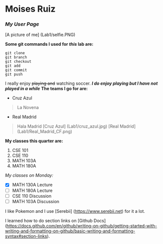 # **Moises Ruiz**
### *My User Page*

[A picture of me] (Lab1/selfie.PNG)

**Some git commands I used for _this_ lab are:**
```
git clone
git branch
git checkout
git add
git commit
git push
```
I really enjoy ~~playing and~~ watching soccer.
***I do enjoy playing but I have not played in a while***
**The teams I go for are:**
- Cruz Azul
> La Novena
- Real Madrid
> Hala Madrid
[Cruz Azul] (Lab1/cruz_azul.jpg)
[Real Madrid] (Lab1/Real_Madrid_CF.png)

**My classes this quarter are:**
1. CSE 101
2. CSE 110
3. MATH 103A
4. MATH 180A

*My classes on Monday:*
- [x] MATH 130A Lecture
- [ ] MATH 180A Lecture
- [ ] CSE 110 Discussion
- [ ] MATH 103A Discussion

I like Pokemon and I use [Serebii] (https://www.serebii.net) for it a lot.

I learned how to do section links on [Github Docs] (https://docs.github.com/en/github/writing-on-github/getting-started-with-writing-and-formatting-on-github/basic-writing-and-formatting-syntax#section-links).
